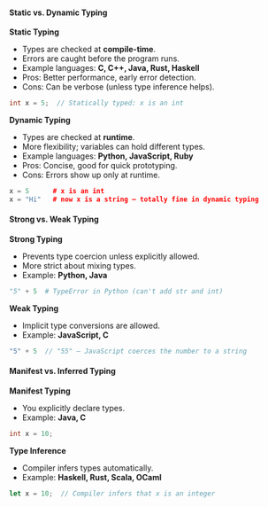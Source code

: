 #### Static vs. Dynamic Typing

**Static Typing**
- Types are checked at **compile-time**.
- Errors are caught before the program runs.
- Example languages: **C, C++, Java, Rust, Haskell**
- Pros: Better performance, early error detection.
- Cons: Can be verbose (unless type inference helps).

```cpp
int x = 5;  // Statically typed: x is an int
```

**Dynamic Typing**
- Types are checked at **runtime**.
- More flexibility; variables can hold different types.
- Example languages: **Python, JavaScript, Ruby**
- Pros: Concise, good for quick prototyping.
- Cons: Errors show up only at runtime.

```cpp
x = 5      # x is an int
x = "Hi"   # now x is a string — totally fine in dynamic typing
```

#### Strong vs. Weak Typing

**Strong Typing**
- Prevents type coercion unless explicitly allowed.
- More strict about mixing types.
- Example: **Python, Java**

```python
"5" + 5  # TypeError in Python (can't add str and int)
```

**Weak Typing**
- Implicit type conversions are allowed.
- Example: **JavaScript, C**
```javascript
"5" + 5  // "55" — JavaScript coerces the number to a string
```


#### Manifest vs. Inferred Typing

**Manifest Typing**
- You explicitly declare types.
- Example: **Java, C**

```cpp
int x = 10;
```

**Type Inference**
- Compiler infers types automatically.
- Example: **Haskell, Rust, Scala, OCaml**
```rust
let x = 10;  // Compiler infers that x is an integer
```


